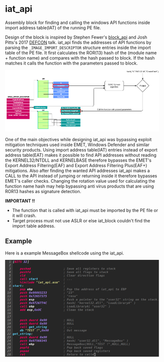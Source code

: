 # iat_api
Assembly block for finding and calling the windows API functions inside import address table(IAT) of the running PE file.


Design of the block is inspired by Stephen Fewer's [block_api](https://github.com/rapid7/metasploit-framework/blob/master/external/source/shellcode/windows/x86/src/block/block_api.asm) and Josh Pitts's 2017 [DEFCON](https://github.com/secretsquirrel/fido/blob/master/Defcon_25_2017.pdf) talk. iat_api finds the addresses of API functions by parsing the `_IMAGE_IMPORT_DESCRIPTOR` structure entries inside the import table of the PE file. It first calculates the ROR(13) hash of the (module name + function name) and compares with the hash passed to block. If the hash matches it calls the function with the parameters passed to block.

[![Description](https://github.com/EgeBalci/iat_api/raw/master/flow.png)]()

One of the main objectives while designing iat_api was bypassing exploit mitigation techniques used inside EMET, Windows Defender and similar security products. Using import address table(IAT) entries instead of export address table(EAT) makes it possible to find API addresses without reading the KERNEL32/NTDLL and KERNELBASE therefore bypasses the EMET's Export Address Filtering(EAF) and Export Address Filtering Plus(EAF+) mitigations. Also after finding the wanted API addresses iat_api makes a CALL to the API instead of jumping or returning inside it therefore bypasses EMET's caller checks. Changing the rotation value used for calculating the function name hash may help bypassing anti virus products that are using ROR13 hashes as signature detection.

<strong>IMPORTANT !!</strong> 
- The function that is called with iat_api must be imported by the PE file or it will crash.
- Target process must not use ASLR or else iat_block couldn't find the import table address.


## Example

Here is a example MessageBox shellcode using the iat_api.

[![Description](https://github.com/EgeBalci/iat_api/raw/master/Example.png)]()